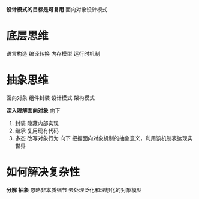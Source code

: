 <!--
 * @Author: 睦疏 
 * @Date: 2023-03-25 10:30:41
 * @LastEditors: 睦疏
 * @LastEditTime: 2023-03-25 22:16:24
 * @FilePath: \undefinedd:\notes\硬件组学习\设计模式.md
 * @Description: 
 * 
 * Copyright (c) 2023 by ${git_name_email}, All Rights Reserved. 
-->
**设计模式的目标是可复用**
面向对象设计模式

# 底层思维
语言构造
编译转换
内存模型
运行时机制
# 抽象思维
面向对象
组件封装
设计模式
架构模式

**深入理解面向对象**
向下
1. 封装 隐藏内部实现
2. 继承 复用现有代码
3. 多态 改写对象行为
向下
把握面向对象机制的抽象意义，利用该机制表达现实世界

# 如何解决复杂性
**分解**
**抽象**
忽略非本质细节
去处理泛化和理想化的对象模型